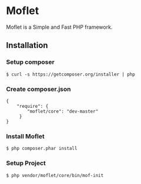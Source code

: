 Moflet
======

Moflet is a Simple and Fast PHP framework.


Installation
------

### Setup composer

    $ curl -s https://getcomposer.org/installer | php


### Create composer.json 

    {
        "require": {
            "moflet/core": "dev-master"
         }
    }

### Install Moflet

    $ php composer.phar install

### Setup Project

    $ php vendor/moflet/core/bin/mof-init

